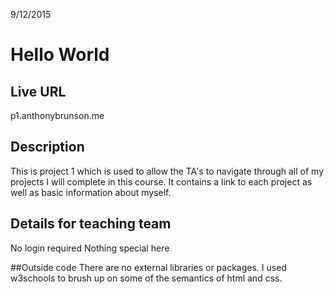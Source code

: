 9/12/2015
# Hello World

## Live URL
p1.anthonybrunson.me

## Description
This is project 1 which is used to allow the TA's to navigate through
all of my projects I will complete in this course.  It contains
a link to each project as well as basic information about myself.

## Details for teaching team
No login required
Nothing special here

##Outside code
There are no external libraries or packages.  I used w3schools to
brush up on some of the semantics of html and css.
